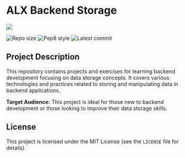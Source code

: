 # ALX Backend Storage


![](https://d31ezp3r8jwmks.cloudfront.net/z72iogxov1an3lhfqau0vctadt0u)



![Repo size](https://img.shields.io/github/repo-size/MachariaP/alx-backend-storage)
![Pep8 style](https://img.shields.io/badge/PEP8-style%20guide-purple?style=round-square)
![Latest commit](https://img.shields.io/github/last-commit/MachariaP/alx-backend-storage/main?style=round-square)

## Project Description

This repository contains projects and exercises for learning backend development focusing on data storage concepts. It covers various technologies and practices related to storing and manipulating data in backend applications.  

**Target Audience:** This project is ideal for those new to backend development or those looking to improve their data storage skills.



## License

This project is licensed under the MIT License (see the `LICENSE` file for details).
